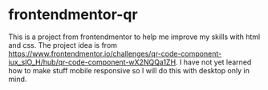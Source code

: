 # frontendmentor-qr

This is a project from frontendmentor to help me improve my skills with
html and css. The project idea is from https://www.frontendmentor.io/challenges/qr-code-component-iux_sIO_H/hub/qr-code-component-wX2NQQa1ZH.
I have not yet learned how to make stuff mobile responsive so I will do
this with desktop only in mind.
